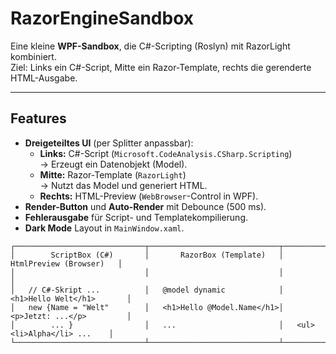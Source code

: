# RazorEngineSandbox

Eine kleine **WPF-Sandbox**, die C#-Scripting (Roslyn) mit RazorLight kombiniert.  
Ziel: Links ein C#-Script, Mitte ein Razor-Template, rechts die gerenderte HTML-Ausgabe.

---

## Features

- **Dreigeteiltes UI** (per Splitter anpassbar):
  - **Links:** C#-Script (`Microsoft.CodeAnalysis.CSharp.Scripting`)  
    → Erzeugt ein Datenobjekt (Model).
  - **Mitte:** Razor-Template (`RazorLight`)  
    → Nutzt das Model und generiert HTML.
  - **Rechts:** HTML-Preview (`WebBrowser`-Control in WPF).
- **Render-Button** und **Auto-Render** mit Debounce (500 ms).
- **Fehlerausgabe** für Script- und Templatekompilierung.
- **Dark Mode** Layout in `MainWindow.xaml`.

```
┌─────────────────────────────┬─────────────────────────────┬─────────────────────────────┐
│        ScriptBox (C#)       │       RazorBox (Template)   │     HtmlPreview (Browser)   │
│                             │                             │                             │
│   // C#-Skript ...          │   @model dynamic            │   <h1>Hello Welt</h1>       │
│   new {Name = "Welt"        │   <h1>Hello @Model.Name</h1>│   <p>Jetzt: ...</p>         │
│        ... }                │   ...                       │   <ul><li>Alpha</li> ...    │
└─────────────────────────────┴─────────────────────────────┴─────────────────────────────┘
```
